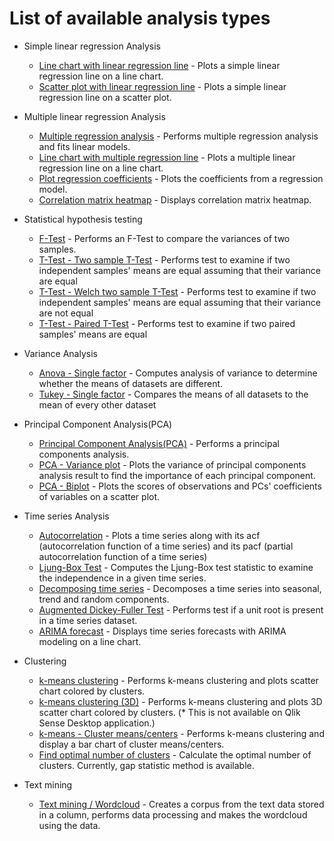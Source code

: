 # List of available analysis types

* Simple linear regression Analysis
  * [Line chart with linear regression line](simple_linear_line.md) - Plots a simple linear regression line on a line chart.
  * [Scatter plot with linear regression line](simple_linear_bubble.md) -
  Plots a simple linear regression line on a scatter plot.
* Multiple linear regression Analysis
  * [Multiple regression analysis](regression_analysis.md) - Performs multiple regression analysis and fits linear models.
  * [Line chart with multiple regression line](regression_analysis_line_chart.md) - Plots a multiple linear regression line on a line chart.
  * [Plot regression coefficients](coefplot.md) - Plots the coefficients from a regression model.
  * [Correlation matrix heatmap](correlation_heatmap.md) - Displays correlation matrix heatmap.

* Statistical hypothesis testing
  * [F-Test](f_test.md) - Performs an F-Test to compare the variances of two samples.
  * [T-Test - Two sample T-Test](t_test.md) - Performs test to examine if two independent samples' means are equal assuming that their variance are equal
  * [T-Test - Welch two sample T-Test](t_test.md) - Performs test to examine if two independent samples' means are equal assuming that their variance are not equal
  * [T-Test - Paired T-Test](t_test.md) - Performs test to examine if two paired samples' means are equal

* Variance Analysis
  * [Anova - Single factor](anova.md) - Computes analysis of variance to determine whether the means of datasets are different.
  * [Tukey - Single factor](tukey.md) - Compares the means of all datasets to the mean of every other dataset

* Principal Component Analysis(PCA)
  * [Principal Component Analysis(PCA)](pca.md) - Performs a principal components analysis.
  * [PCA - Variance plot](pca_variance.md) - Plots the variance of principal components analysis result to find the importance of each principal component.
  * [PCA - Biplot](pca_biplot.md) - Plots the scores of observations and PCs' coefficients of variables on a scatter plot.

* Time series Analysis
  * [Autocorrelation](autocorrelation.md) - Plots a time series along with its acf (autocorrelation function of a time series) and its pacf (partial autocorrelation function of a time series)
  * [Ljung-Box Test](ljung_box_test.md) - Computes the Ljung-Box test statistic to examine the independence in a given time series.
  * [Decomposing time series](timeseries_decomposition.md) - Decomposes a time series into seasonal, trend and random components.
  * [Augmented Dickey-Fuller Test](augmented_dickey_fuller_test.md) - Performs test if a unit root is present in a time series dataset.
  * [ARIMA forecast](timeseries_forecast.md) - Displays time series forecasts with ARIMA modeling on a line chart.

* Clustering
  * [k-means clustering](kmeans.md) - Performs k-means clustering and plots scatter chart colored by clusters.
  * [k-means clustering (3D)](kmeans_3d.md) - Performs k-means clustering and plots 3D scatter chart colored by clusters. (* This is not available on Qlik Sense Desktop application.)
  * [k-means - Cluster means/centers](kmeans_means.md) - Performs k-means clustering and display a bar chart of cluster means/centers.
  * [Find optimal number of clusters](kmeans_optimize.md) - Calculate the optimal number of clusters. Currently, gap statistic method is available.

* Text mining
  * [Text mining / Wordcloud](textmining_wordcloud.md) - Creates a corpus from the text data stored in a column, performs data processing and makes the wordcloud using the data.
